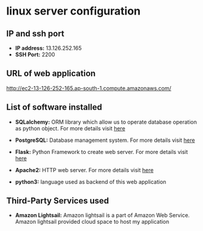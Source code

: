 # linux server configuration

## IP and ssh port

* **IP address:** 13.126.252.165
* **SSH Port:** 2200

## URL of web application
<http://ec2-13-126-252-165.ap-south-1.compute.amazonaws.com/>

## List of software installed

* **SQLalchemy:** ORM library which allow us to operate database operation as python object. For more details visit [here](https://www.sqlalchemy.org/)

* **PostgreSQL:** Database management system. For more details visit [here](https://www.postgresql.org/)

* **Flask:** Python Framework to create web server. For more details visit [here](http://flask.pocoo.org/)

* **Apache2:** HTTP web server. For more details visit [here](https://httpd.apache.org/)

* **python3:** language used as backend of this web application

## Third-Party Services used

* **Amazon Lightsail:** Amazon lightsail is a part of Amazon Web Service. Amazon lightsail provided cloud space to host my application
